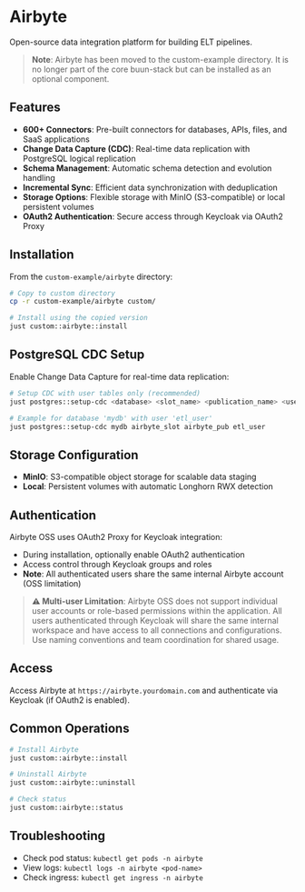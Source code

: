# Airbyte

Open-source data integration platform for building ELT pipelines.

> **Note**: Airbyte has been moved to the custom-example directory. It is no longer part of the core buun-stack but can be installed as an optional component.

## Features

- **600+ Connectors**: Pre-built connectors for databases, APIs, files, and SaaS applications
- **Change Data Capture (CDC)**: Real-time data replication with PostgreSQL logical replication
- **Schema Management**: Automatic schema detection and evolution handling
- **Incremental Sync**: Efficient data synchronization with deduplication
- **Storage Options**: Flexible storage with MinIO (S3-compatible) or local persistent volumes
- **OAuth2 Authentication**: Secure access through Keycloak via OAuth2 Proxy

## Installation

From the `custom-example/airbyte` directory:

```bash
# Copy to custom directory
cp -r custom-example/airbyte custom/

# Install using the copied version
just custom::airbyte::install
```

## PostgreSQL CDC Setup

Enable Change Data Capture for real-time data replication:

```bash
# Setup CDC with user tables only (recommended)
just postgres::setup-cdc <database> <slot_name> <publication_name> <username>

# Example for database 'mydb' with user 'etl_user'
just postgres::setup-cdc mydb airbyte_slot airbyte_pub etl_user
```

## Storage Configuration

- **MinIO**: S3-compatible object storage for scalable data staging
- **Local**: Persistent volumes with automatic Longhorn RWX detection

## Authentication

Airbyte OSS uses OAuth2 Proxy for Keycloak integration:

- During installation, optionally enable OAuth2 authentication
- Access control through Keycloak groups and roles
- **Note**: All authenticated users share the same internal Airbyte account (OSS limitation)

> **⚠️ Multi-user Limitation**: Airbyte OSS does not support individual user accounts or role-based permissions within the application. All users authenticated through Keycloak will share the same internal workspace and have access to all connections and configurations. Use naming conventions and team coordination for shared usage.

## Access

Access Airbyte at `https://airbyte.yourdomain.com` and authenticate via Keycloak (if OAuth2 is enabled).

## Common Operations

```bash
# Install Airbyte
just custom::airbyte::install

# Uninstall Airbyte
just custom::airbyte::uninstall

# Check status
just custom::airbyte::status
```

## Troubleshooting

- Check pod status: `kubectl get pods -n airbyte`
- View logs: `kubectl logs -n airbyte <pod-name>`
- Check ingress: `kubectl get ingress -n airbyte`